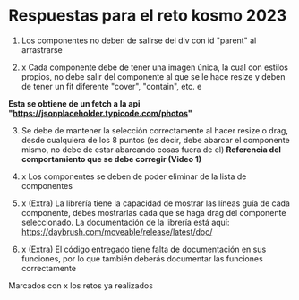 # Respuestas para el reto kosmo 2023   

1. Los componentes no deben de salirse del div con id "parent" al arrastrarse

2. x Cada componente debe de tener una imagen única, la cual con estilos propios, no debe salir del componente al que se le hace resize y deben de tener un fit diferente "cover", "contain", etc. e
  
  **Esta se obtiene de un fetch a la api "https://jsonplaceholder.typicode.com/photos"**

3. Se debe de mantener la selección correctamente al hacer resize o drag, desde cualquiera de los 8 puntos (es decir, debe abarcar el componente mismo, no debe de estar abarcando cosas fuera de el) **Referencia del comportamiento que se debe corregir (Video 1)**

4. x Los componentes se deben de poder eliminar de la lista de componentes

5. x (Extra) La librería tiene la capacidad de mostrar las líneas guía de cada componente, debes mostrarlas cada que se haga drag del componente seleccionado. La documentación de la librería está aquí: https://daybrush.com/moveable/release/latest/doc/

5. x (Extra) El código entregado tiene falta de documentación en sus funciones, por lo que también deberás documentar las funciones correctamente

Marcados con x los retos ya realizados